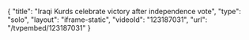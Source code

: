 {
    "title": "Iraqi Kurds celebrate victory after independence vote",
    "type": "solo",
    "layout": "iframe-static",
    "videoId": "123187031",
    "url": "\/tvpembed\/123187031"
}